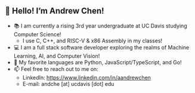 <h2>👋 Hello! I’m Andrew Chen!</h2>

- 📚 I am currently a rising 3rd year undergraduate at UC Davis studying Computer Science!
     - I use C, C++, and RISC-V & x86 Assembly in my classes!
- 💻 I am a full stack software developer exploring the realms of Machine Learning, AI, and Computer Vision!
- 💞️ My favorite languages are Python, JavaScript/TypeScript, and Go!
- 📫 Feel free to reach out to me on:
   - LinkedIn: https://www.linkedin.com/in/aandrewchen
   - E-mail: andche [at] ucdavis [dot] edu
